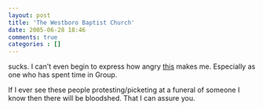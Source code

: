 ```yaml
---
layout: post
title: 'The Westboro Baptist Church'
date: 2005-06-28 18:46
comments: true
categories : []
---  
```


sucks. I can't even begin to express how angry <a href="http://www.latimes.com/news/nationworld/nation/la-na-funeral28jun28,1,4816654.story?coll=la-headlines-nation">this</a> makes me. Especially as one who has spent time in Group.

If I ever see these people protesting/picketing at a funeral of someone I know then there will be bloodshed. That I can assure you.

